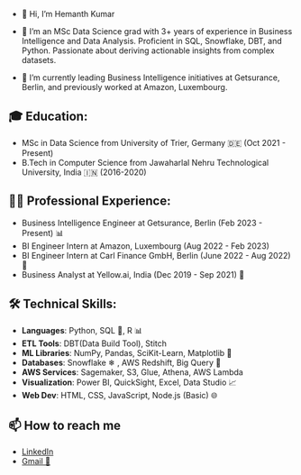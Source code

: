- 👋 Hi, I’m Hemanth Kumar                                                      
- 👀 I’m an MSc Data Science grad with 3+ years of experience in Business Intelligence and Data Analysis. Proficient in SQL, Snowflake, DBT, and Python. Passionate about deriving actionable insights from complex datasets.

- 🌱 I’m currently leading Business Intelligence initiatives at Getsurance, Berlin, and previously worked at Amazon, Luxembourg.
  
## 🎓 **Education**:
- MSc in Data Science from University of Trier, Germany 🇩🇪 (Oct 2021 - Present)
- B.Tech in Computer Science from Jawaharlal Nehru Technological University, India 🇮🇳 (2016-2020)

## **👨‍💼 Professional Experience**:
- Business Intelligence Engineer at Getsurance, Berlin (Feb 2023 - Present) 📊
- BI Engineer Intern at Amazon, Luxembourg (Aug 2022 - Feb 2023) 
- BI Engineer Intern at Carl Finance GmbH, Berlin (June 2022 - Aug 2022) 💼
- Business Analyst at Yellow.ai, India (Dec 2019 - Sep 2021) 🤖

## **🛠️ Technical Skills**:

- **Languages**: Python, SQL 📜, R 📊
- **ETL Tools**: DBT(Data Build Tool), Stitch 
- **ML Libraries**: NumPy, Pandas, SciKit-Learn, Matplotlib 🤖
- **Databases**: Snowflake ❄ , AWS Redshift, Big Query 📁
- **AWS Services**: Sagemaker, S3, Glue, Athena, AWS Lambda
- **Visualization**: Power BI, QuickSight, Excel, Data Studio 📈
- **Web Dev**: HTML, CSS, JavaScript, Node.js (Basic) 🌐
  
  
## 📫 How to reach me    

- [LinkedIn](https://www.linkedin.com/in/hemanthgutlapalli/)
- <a href="mailto:hemanthgutlapalli0301@gmail.com">Gmail 📧</a>


<!---
gutlapallihemanth/gutlapallihemanth is a ✨ special ✨ repository because its `README.md` (this file) appears on your GitHub profile.
You can click the Preview link to take a look at your changes.
--->
